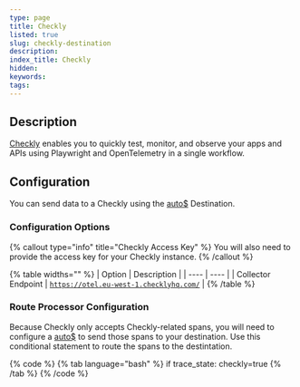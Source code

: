 ```yaml
---
type: page
title: Checkly
listed: true
slug: checkly-destination
description: 
index_title: Checkly
hidden: 
keywords: 
tags: 
---
```


## Description

[Checkly](https://www.checklyhq.com/) enables you to quickly test, monitor, and observe your apps and APIs using Playwright and OpenTelemetry in a single workflow.

## Configuration

You can send data to a Checkly using the [auto$](/telemetry-pipelines/opentelemetry-destination) Destination. 

### Configuration Options

{% callout type="info" title="Checkly Access Key" %}
You will also need to provide the access key for your Checkly instance.
{% /callout %}

{% table widths="" %}
| Option | Description | 
| ---- | ---- | 
| Collector Endpoint | [`https://otel.eu-west-1.checklyhq.com/`](https://otel.eu-west-1.checklyhq.com/) | 
{% /table %}

### Route Processor Configuration

Because Checkly only accepts Checkly-related spans, you will need to configure a [auto$](/telemetry-pipelines/route-processor) to send those spans to your destination.  Use this conditional statement to route the spans to the destintation. 

{% code %}
{% tab language="bash" %}
if trace_state: checkly=true
{% /tab %}
{% /code %}
